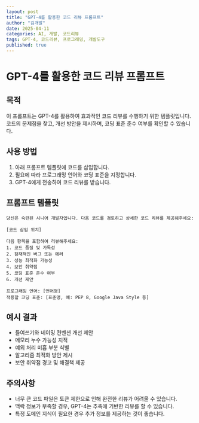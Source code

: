 ```yaml
---
layout: post
title: "GPT-4를 활용한 코드 리뷰 프롬프트"
author: "김개발"
date: 2025-04-11
categories: AI, 개발, 코드리뷰
tags: GPT-4, 코드리뷰, 프로그래밍, 개발도구
published: true
---
```


# GPT-4를 활용한 코드 리뷰 프롬프트

## 목적
이 프롬프트는 GPT-4를 활용하여 효과적인 코드 리뷰를 수행하기 위한 템플릿입니다. 코드의 문제점을 찾고, 개선 방안을 제시하며, 코딩 표준 준수 여부를 확인할 수 있습니다.

## 사용 방법
1. 아래 프롬프트 템플릿에 코드를 삽입합니다.
2. 필요에 따라 프로그래밍 언어와 코딩 표준을 지정합니다.
3. GPT-4에게 전송하여 코드 리뷰를 받습니다.

## 프롬프트 템플릿

```
당신은 숙련된 시니어 개발자입니다. 다음 코드를 검토하고 상세한 코드 리뷰를 제공해주세요:

[코드 삽입 위치]

다음 항목을 포함하여 리뷰해주세요:
1. 코드 품질 및 가독성
2. 잠재적인 버그 또는 에러
3. 성능 최적화 가능성
4. 보안 취약점
5. 코딩 표준 준수 여부
6. 개선 제안

프로그래밍 언어: [언어명]
적용할 코딩 표준: [표준명, 예: PEP 8, Google Java Style 등]
```

## 예시 결과
- 들여쓰기와 네이밍 컨벤션 개선 제안
- 메모리 누수 가능성 지적
- 예외 처리 미흡 부분 식별
- 알고리즘 최적화 방안 제시
- 보안 취약점 경고 및 해결책 제공

## 주의사항
- 너무 큰 코드 파일은 토큰 제한으로 인해 완전한 리뷰가 어려울 수 있습니다.
- 맥락 정보가 부족할 경우, GPT-4는 추측에 기반한 리뷰를 할 수 있습니다.
- 특정 도메인 지식이 필요한 경우 추가 정보를 제공하는 것이 좋습니다.